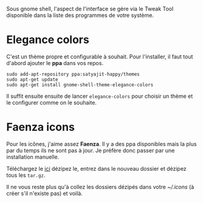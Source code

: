 Sous gnome shell, l'aspect de l'interface se gère via le Tweak Tool disponible dans la liste des programmes de votre système.

# Elegance colors
C'est un thème propre et configurable à souhait. Pour l'installer, il faut tout d'abord ajouter le **ppa** dans vos repos.

```
sudo add-apt-repository ppa:satyajit-happy/themes
sudo apt-get update
sudo apt-get install gnome-shell-theme-elegance-colors
```

Il suffit ensuite ensuite de lancer `elegance-colors` pour choisir un thème et le configurer comme on le souhaite.

# Faenza icons
Pour les icônes, j'aime assez **Faenza**. Il y a des ppa disponibles mais la plus par du temps ils ne sont pas à jour. Je préfère donc passer par une installation manuelle.

Téléchargez le [ici](http://gnome-look.org/content/download.php?content=128143&id=1&tan=31810885&PHPSESSID=de43d2487d514e4e0d93a6eda822b5d3) dézipez le, entrez dans le nouveau dossier et dézipez tous les `tar.gz`.

Il ne vous reste plus qu'à collez les dossiers dézipés dans votre *~/.icons* (à créer s'il n'existe pas) et voilà.
